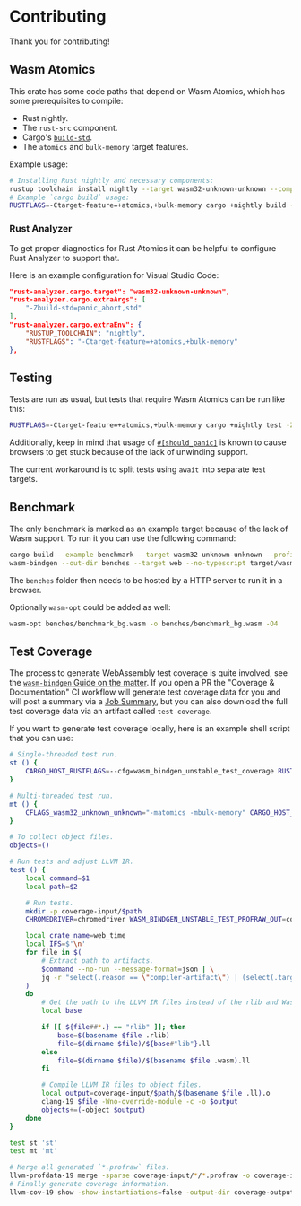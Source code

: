 # Contributing

Thank you for contributing!

## Wasm Atomics

This crate has some code paths that depend on Wasm Atomics, which has some prerequisites to compile:

- Rust nightly.
- The `rust-src` component.
- Cargo's [`build-std`].
- The `atomics` and `bulk-memory` target features.

Example usage:

```sh
# Installing Rust nightly and necessary components:
rustup toolchain install nightly --target wasm32-unknown-unknown --component rust-src
# Example `cargo build` usage:
RUSTFLAGS=-Ctarget-feature=+atomics,+bulk-memory cargo +nightly build -Zbuild-std=panic_abort,std --target wasm32-unknown-unknown
```

### Rust Analyzer

To get proper diagnostics for Rust Atomics it can be helpful to configure Rust Analyzer to support
that.

Here is an example configuration for Visual Studio Code:

```json
"rust-analyzer.cargo.target": "wasm32-unknown-unknown",
"rust-analyzer.cargo.extraArgs": [
    "-Zbuild-std=panic_abort,std"
],
"rust-analyzer.cargo.extraEnv": {
    "RUSTUP_TOOLCHAIN": "nightly",
    "RUSTFLAGS": "-Ctarget-feature=+atomics,+bulk-memory"
},
```

## Testing

Tests are run as usual, but tests that require Wasm Atomics can be run like this:

```sh
RUSTFLAGS=-Ctarget-feature=+atomics,+bulk-memory cargo +nightly test -Zbuild-std=panic_abort,std --target wasm32-unknown-unknown
```

Additionally, keep in mind that usage of [`#[should_panic]`](`should_panic`) is known to cause
browsers to get stuck because of the lack of unwinding support.

The current workaround is to split tests using `await` into separate test targets.

[`build-std`]: https://doc.rust-lang.org/1.73.0/cargo/reference/unstable.html#build-std
[`should_panic`]:
	https://doc.rust-lang.org/1.73.0/reference/attributes/testing.html#the-should_panic-attribute

## Benchmark

The only benchmark is marked as an example target because of the lack of Wasm support. To run it you
can use the following command:

```sh
cargo build --example benchmark --target wasm32-unknown-unknown --profile bench
wasm-bindgen --out-dir benches --target web --no-typescript target/wasm32-unknown-unknown/release/examples/benchmark.wasm
```

The `benches` folder then needs to be hosted by a HTTP server to run it in a browser.

Optionally `wasm-opt` could be added as well:

```sh
wasm-opt benches/benchmark_bg.wasm -o benches/benchmark_bg.wasm -O4
```

## Test Coverage

The process to generate WebAssembly test coverage is quite involved, see the [`wasm-bindgen` Guide
on the matter][1]. If you open a PR the "Coverage & Documentation" CI workflow will generate test
coverage data for you and will post a summary via a [Job Summary][2], but you can also download the
full test coverage data via an artifact called `test-coverage`.

[1]: https://rustwasm.github.io/docs/wasm-bindgen/wasm-bindgen-test/coverage.html
[2]:
	https://docs.github.com/actions/writing-workflows/choosing-what-your-workflow-does/workflow-commands-for-github-actions#adding-a-job-summary

If you want to generate test coverage locally, here is an example shell script that you can use:

```sh
# Single-threaded test run.
st () {
    CARGO_HOST_RUSTFLAGS=--cfg=wasm_bindgen_unstable_test_coverage RUSTFLAGS="-Cinstrument-coverage -Zcoverage-options=condition -Zno-profiler-runtime --emit=llvm-ir --cfg=wasm_bindgen_unstable_test_coverage" cargo +nightly test --all-features --target wasm32-unknown-unknown -Ztarget-applies-to-host -Zhost-config --tests $@
}

# Multi-threaded test run.
mt () {
    CFLAGS_wasm32_unknown_unknown="-matomics -mbulk-memory" CARGO_HOST_RUSTFLAGS=--cfg=wasm_bindgen_unstable_test_coverage RUSTFLAGS="-Cinstrument-coverage -Zcoverage-options=condition -Zno-profiler-runtime --emit=llvm-ir --cfg=wasm_bindgen_unstable_test_coverage -Ctarget-feature=+atomics,+bulk-memory" cargo +nightly test --all-features --target wasm32-unknown-unknown -Ztarget-applies-to-host -Zhost-config -Zbuild-std=panic_abort,std --tests $@
}

# To collect object files.
objects=()

# Run tests and adjust LLVM IR.
test () {
    local command=$1
    local path=$2

    # Run tests.
    mkdir -p coverage-input/$path
    CHROMEDRIVER=chromedriver WASM_BINDGEN_UNSTABLE_TEST_PROFRAW_OUT=coverage-input/$path $command

    local crate_name=web_time
    local IFS=$'\n'
    for file in $(
        # Extract path to artifacts.
        $command --no-run --message-format=json | \
        jq -r "select(.reason == \"compiler-artifact\") | (select(.target.kind == [\"test\"]) // select(.target.name == \"$crate_name\")) | .filenames[0]"
    )
    do
        # Get the path to the LLVM IR files instead of the rlib and Wasm artifacts.
        local base

        if [[ ${file##*.} == "rlib" ]]; then
            base=$(basename $file .rlib)
            file=$(dirname $file)/${base#"lib"}.ll
        else
            file=$(dirname $file)/$(basename $file .wasm).ll
        fi

        # Compile LLVM IR files to object files.
        local output=coverage-input/$path/$(basename $file .ll).o
        clang-19 $file -Wno-override-module -c -o $output
        objects+=(-object $output)
    done
}

test st 'st'
test mt 'mt'

# Merge all generated `*.profraw` files.
llvm-profdata-19 merge -sparse coverage-input/*/*.profraw -o coverage-input/coverage.profdata
# Finally generate coverage information.
llvm-cov-19 show -show-instantiations=false -output-dir coverage-output -format=html -instr-profile=coverage-input/coverage.profdata ${objects[@]} -sources src
```
